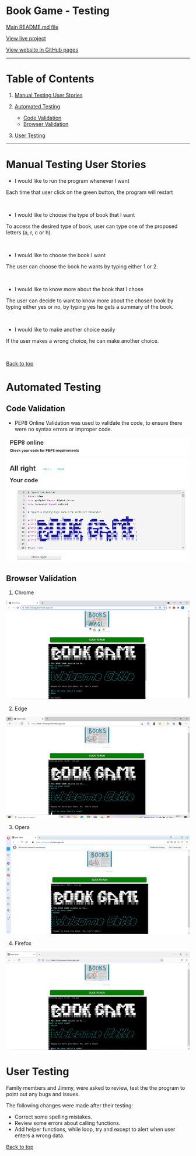 # Book Game - Testing

[Main README.md file](https://github.com/Georgette-Lumbe/book_game/blob/main/README.md)

[View live project](https://book-choicegame.herokuapp.com/)

[View website in GitHub pages](https://github.com/Georgette-Lumbe/book_game)

---

# Table of Contents

1. [Manual Testing User Stories](#manual-testing-user-stories "#Goto manual testing user stories")

3. [Automated Testing](#automated-testing "#Goto automated testing")
    * [Code Validation](#code-validation "Goto code validation")
    * [Browser Validation](#browser-validation "Goto browser validation")

4. [User Testing](#user-testing "Goto user testing")

---

# Manual Testing User Stories

* I would like to run the program whenever I want

Each time that user click on the green button, the program will restart

![]()

* I would like to choose the type of book that I want

To access the desired type of book, user can type one of the proposed letters (a, r, c or h).

![]()

* I would like to choose the book I want

The user can choose the book he wants by typing either 1 or 2.

![]()

* I would like to know more about the book that I chose

The user can decide to want to know more about the chosen book by typing either yes or no, by typing yes he gets a summary of the book.

![]()

* I would like to make another choice easily

If the user makes a wrong choice, he can make another choice.

![]()

[Back to top](#testing-user-stories "#Goto testing user stories")

# Automated Testing

## Code Validation

* PEP8 Online Validation was used to validate the code, to ensure there were no syntax errors or improper code.

<img src='docs/testing/pep_eight.PNG'>

## Browser Validation

1. Chrome

<img src='docs/testing/chrome.PNG'>

2. Edge

<img src='docs/testing/edge.PNG'>

3. Opera

<img src='docs/testing/opera.PNG'>

4. Firefox

<img src='docs/testing/firefox.PNG'>

# User Testing

Family members and Jimmy, were asked to review, test the the program to point out any bugs and issues.

The following changes were made after their testing:

* Correct some spelling mistakes.
* Review some errors about calling functions.
* Add helper functions, while loop, try and except to alert when user enters a wrong data.

 [Back to top](#manual-testing-user-stories "#Goto manual testing user stories")